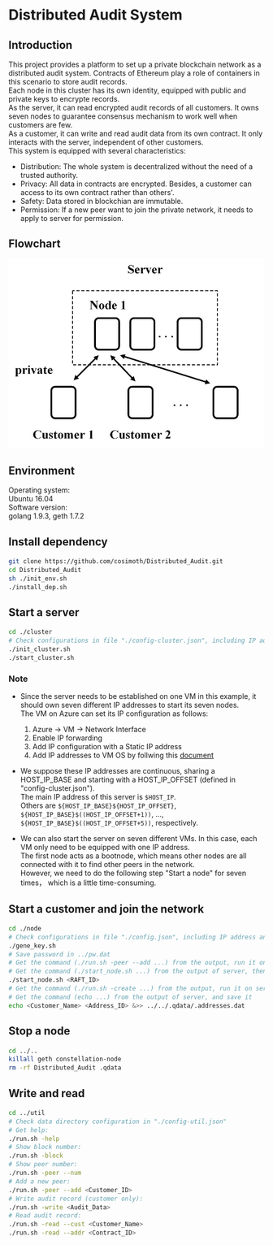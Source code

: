 # Distributed Audit System  

## Introduction
This project provides a platform to set up a private blockchain network as a distributed audit system. Contracts of Ethereum play a role of containers in this scenario to store audit records.   
Each node in this cluster has its own identity, equipped with public and private keys to encrypte records.  
As the server, it can read encrypted audit records of all customers. It owns seven nodes to guarantee consensus mechanism to work well when customers are few.  
As a customer, it can write and read audit data from its own contract. It only interacts with the server, independent of other customers.  
This system is equipped with several characteristics:  
  - Distribution: The whole system is decentralized without the need of a trusted authority.
  - Privacy: All data in contracts are encrypted. Besides, a customer can access to its own contract rather than others'.
  - Safety: Data stored in blockchian are immutable. 
  - Permission: If a new peer want to join the private network, it needs to apply to server for permission.

## Flowchart  
![avatar](./chart.jpg)

## Environment  
Operating system:  
Ubuntu 16.04  
Software version:   
golang 1.9.3, geth 1.7.2  

## Install dependency  
```sh
git clone https://github.com/cosimoth/Distributed_Audit.git 
cd Distributed_Audit
sh ./init_env.sh
./install_dep.sh
```

## Start a server  
```sh
cd ./cluster
# Check configurations in file "./config-cluster.json", including IP addresses and ports
./init_cluster.sh
./start_cluster.sh
```

### Note   
+ Since the server needs to be established on one VM in this example, it should own seven different IP addresses to start its seven nodes.   
The VM on Azure can set its IP configuration as follows:
  1. Azure -> VM -> Network Interface  
  2. Enable IP forwarding  
  3. Add IP configuration with a Static IP address  
  4. Add IP addresses to VM OS by follwing this [document](https://docs.microsoft.com/zh-cn/azure/virtual-network/virtual-network-multiple-ip-addresses-portal#os-config)   

+ We suppose these IP addresses are continuous, sharing a HOST_IP_BASE and starting with a HOST_IP_OFFSET (defined in "config-cluster.json").  
The main IP address of this server is `$HOST_IP`.  
Others are `${HOST_IP_BASE}${HOST_IP_OFFSET}`,   
`${HOST_IP_BASE}$((HOST_IP_OFFSET+1))`, ...,   
`${HOST_IP_BASE}$((HOST_IP_OFFSET+5))`, respectively.  

+ We can also start the server on seven different VMs. In this case, each VM only need to be equipped with one IP address.  
The first node acts as a bootnode, which means other nodes are all connected with it to find other peers in the network.  
However, we need to do the following step "Start a node" for seven times， which is a little time-consuming.  

## Start a customer and join the network
```sh
cd ./node
# Check configurations in file "./config.json", including IP address and ports
./gene_key.sh
# Save password in ../pw.dat
# Get the command (./run.sh -peer --add ...) from the output, run it on server
# Get the command (./start_node.sh ...) from the output of server, then start the node with it 
./start_node.sh <RAFT_ID>
# Get the command (./run.sh -create ...) from the output, run it on server
# Get the command (echo ...) from the output of server, and save it
echo <Customer_Name> <Address_ID> &>> ../../.qdata/.addresses.dat
```

## Stop a node  
```sh
cd ../..
killall geth constellation-node
rm -rf Distributed_Audit .qdata
```

## Write and read 
```sh
cd ../util
# Check data directory configuration in "./config-util.json"
# Get help:
./run.sh -help
# Show block number:
./run.sh -block
# Show peer number:
./run.sh -peer --num
# Add a new peer:
./run.sh -peer --add <Customer_ID>
# Write audit record (customer only):   
./run.sh -write <Audit_Data>
# Read audit record:  
./run.sh -read --cust <Customer_Name>
./run.sh -read --addr <Contract_ID>
```
